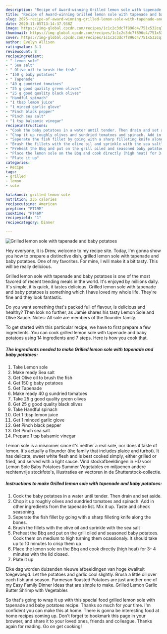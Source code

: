 ```yaml
---
description: "Recipe of Award-winning Grilled lemon sole with tapenade and baby potatoes"
title: "Recipe of Award-winning Grilled lemon sole with tapenade and baby potatoes"
slug: 2075-recipe-of-award-winning-grilled-lemon-sole-with-tapenade-and-baby-potatoes
date: 2020-11-05T13:14:37.938Z
image: https://img-global.cpcdn.com/recipes/1c1c2c3dc7f896c4/751x532cq70/grilled-lemon-sole-with-tapenade-and-baby-potatoes-recipe-main-photo.jpg
thumbnail: https://img-global.cpcdn.com/recipes/1c1c2c3dc7f896c4/751x532cq70/grilled-lemon-sole-with-tapenade-and-baby-potatoes-recipe-main-photo.jpg
cover: https://img-global.cpcdn.com/recipes/1c1c2c3dc7f896c4/751x532cq70/grilled-lemon-sole-with-tapenade-and-baby-potatoes-recipe-main-photo.jpg
author: Evelyn Allison
ratingvalue: 3.1
reviewcount: 8
recipeingredient:
- " Lemon sole"
- " Sea salt"
- " Olive oil to brush the fish"
- "150 g baby potatoes"
- " Tapenade"
- "40 g sundried tomatoes"
- "25 g good quality green olives"
- "25 g good quality black olives"
- "Handful spinach"
- "1 tbsp lemon juice"
- "1 minced garlic glove"
- "Pinch black pepper"
- "Pinch sea salt"
- "1 tsp balsamic vinegar"
recipeinstructions:
- "Cook the baby potatoes in a water until tender. Then drain and set aside."
- "Chop it up roughly olives and sundried tomatoes and spinach. Add in other ingredients from the tapenade list. Mix it up. Taste and check seasoning."
- "Seperate the fish fillet by going with a sharp filleting knife along the bones."
- "Brush the fillets with the olive oil and sprinkle with the sea salt"
- "Preheat the Bbq and put on the grill oiled and seasoned baby potatoes. Cook them on medium to high turning them ocassionaly. It should take up to 10 minutes to crisp them up"
- "Place the lemon sole on the Bbq and cook directly (high heat) for 3- 4 minutes with the lid closed."
- "Plate it up"
categories:
- Recipe
tags:
- grilled
- lemon
- sole

katakunci: grilled lemon sole 
nutrition: 235 calories
recipecuisine: American
preptime: "PT19M"
cooktime: "PT46M"
recipeyield: "1"
recipecategory: Dinner

---
```



![Grilled lemon sole with tapenade and baby potatoes](https://img-global.cpcdn.com/recipes/1c1c2c3dc7f896c4/751x532cq70/grilled-lemon-sole-with-tapenade-and-baby-potatoes-recipe-main-photo.jpg)

Hey everyone, it is Drew, welcome to my recipe site. Today, I'm gonna show you how to prepare a distinctive dish, grilled lemon sole with tapenade and baby potatoes. One of my favorites. For mine, I will make it a bit tasty. This will be really delicious.

Grilled lemon sole with tapenade and baby potatoes is one of the most favored of recent trending meals in the world. It's enjoyed by millions daily. It's simple, it is quick, it tastes delicious. Grilled lemon sole with tapenade and baby potatoes is something which I have loved my whole life. They're fine and they look fantastic.

Do you want something that&#39;s packed full of flavour, is delicious and healthy? Then look no further, as Jamie shares his tasty Lemon Sole and Olive Sauce. Notes: All sole are members of the flounder family.


To get started with this particular recipe, we have to first prepare a few ingredients. You can cook grilled lemon sole with tapenade and baby potatoes using 14 ingredients and 7 steps. Here is how you cook that.

<!--inarticleads1-->

##### The ingredients needed to make Grilled lemon sole with tapenade and baby potatoes:

1. Take  Lemon sole
1. Make ready  Sea salt
1. Get  Olive oil to brush the fish
1. Get 150 g baby potatoes
1. Get  Tapenade
1. Make ready 40 g sundried tomatoes
1. Take 25 g good quality green olives
1. Get 25 g good quality black olives
1. Take Handful spinach
1. Get 1 tbsp lemon juice
1. Get 1 minced garlic glove
1. Get Pinch black pepper
1. Get Pinch sea salt
1. Prepare 1 tsp balsamic vinegar


Lemon sole is a misnomer since it&#39;s neither a real sole, nor does it taste of lemon. It&#39;s actually a flounder (the family that includes plaice and turbot). It has delicate, sweet white flesh and is best cooked simply, either grilled or fried, and served with a light sauce. Vind stockafbeeldingen in HD voor Lemon Sole Baby Potatoes Summer Vegetables en miljoenen andere rechtenvrije stockfoto&#39;s, illustraties en vectoren in de Shutterstock-collectie. 

<!--inarticleads2-->

##### Instructions to make Grilled lemon sole with tapenade and baby potatoes:

1. Cook the baby potatoes in a water until tender. Then drain and set aside.
1. Chop it up roughly olives and sundried tomatoes and spinach. Add in other ingredients from the tapenade list. Mix it up. Taste and check seasoning.
1. Seperate the fish fillet by going with a sharp filleting knife along the bones.
1. Brush the fillets with the olive oil and sprinkle with the sea salt
1. Preheat the Bbq and put on the grill oiled and seasoned baby potatoes. Cook them on medium to high turning them ocassionaly. It should take up to 10 minutes to crisp them up
1. Place the lemon sole on the Bbq and cook directly (high heat) for 3- 4 minutes with the lid closed.
1. Plate it up


Elke dag worden duizenden nieuwe afbeeldingen van hoge kwaliteit toegevoegd. Let the potatoes and garlic cool slightly. Brush a little oil over each fish and season. Parmesan Roasted Potatoes are just another one of my Easy Family Dinner Ideas that are simple to make. Grilled Lemon Garlic Butter Shrimp with Vegetables 

So that's going to wrap it up with this special food grilled lemon sole with tapenade and baby potatoes recipe. Thanks so much for your time. I'm confident you can make this at home. There is gonna be interesting food at home recipes coming up. Don't forget to bookmark this page in your browser, and share it to your loved ones, friends and colleague. Thanks again for reading. Go on get cooking!
